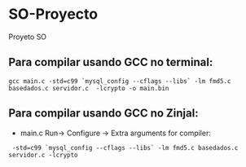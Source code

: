 # SO-Proyecto
Proyeto SO


## Para compilar usando GCC no terminal:

```
gcc main.c -std=c99 `mysql_config --cflags --libs` -lm fmd5.c basedados.c servidor.c  -lcrypto -o main.bin
```

## Para compilar usando GCC no Zinjal:

* main.c Run-> Configure -> Extra arguments for compiler:

```
 -std=c99 `mysql_config --cflags --libs` -lm fmd5.c basedados.c servidor.c -lcrypto
```